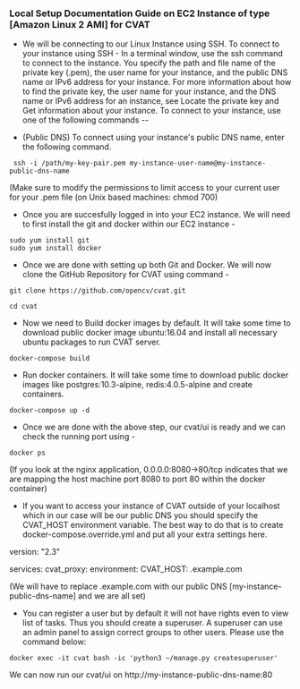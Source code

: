 ### **Local Setup Documentation Guide on EC2 Instance of type [Amazon Linux 2 AMI] for CVAT**

* We will be connecting to our Linux Instance using SSH. To connect to your instance using SSH - In a terminal window, use the ssh command to connect to the instance. You specify the path and file name of the private key (.pem), the user name for your instance, and the public DNS name or IPv6 address for your instance. For more information about how to find the private key, the user name for your instance, and the DNS name or IPv6 address for an instance, see Locate the private key and Get information about your instance. To connect to your instance, use one of the following commands -- 

*   (Public DNS) To connect using your instance's public DNS name, enter the following command.

``` 
 ssh -i /path/my-key-pair.pem my-instance-user-name@my-instance-public-dns-name

```
(Make sure to modify the permissions to limit access to your current user for your .pem file (on Unix based machines: chmod 700)

* Once you are succesfully logged in into your EC2 instance. We will need to first install the git and docker within our EC2 instance -
```
sudo yum install git
sudo yum install docker

```

* Once we are done with setting up both Git and Docker. We will now clone the GitHub Repository for CVAT using command -
```
git clone https://github.com/opencv/cvat.git

cd cvat
```

* Now we need to Build docker images by default. It will take some time to download public docker image ubuntu:16.04 and install all necessary ubuntu packages to run CVAT server.

```
docker-compose build
```

* Run docker containers. It will take some time to download public docker images like postgres:10.3-alpine, redis:4.0.5-alpine and create containers.
```
docker-compose up -d
```

* Once we are done with the above step, our cvat/ui is ready and we can check the running port using - 

```
docker ps
```
(If you look at the nginx application, 0.0.0.0:8080->80/tcp indicates that we are mapping the host machine port 8080 to port 80 within the docker container)

*  If you want to access your instance of CVAT outside of your localhost which in our case will be our public DNS you should specify the CVAT_HOST environment variable. The best way to do that is to create docker-compose.override.yml and put all your extra settings here.

version: "2.3"

services:
  cvat_proxy:
    environment:
      CVAT_HOST: .example.com

(We will have to replace .example.com with our public DNS [my-instance-public-dns-name] and we are all set)

* You can register a user but by default it will not have rights even to view list of tasks. Thus you should create a superuser. A superuser can use an admin panel to assign correct groups to other users. Please use the command below:

```
docker exec -it cvat bash -ic 'python3 ~/manage.py createsuperuser'
```

We can now run our cvat/ui on http://my-instance-public-dns-name:80
 